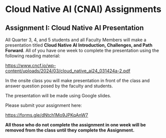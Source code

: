 # Cloud Native AI (CNAI) Assignments 

## Assignment I: Cloud Native AI Presentation

All Quarter 3, 4, and 5 students and all Faculty Members will make a presentation titled **Cloud Native AI Introduction, Challenges, and Path Forward**. All of you have one week to complete the presentation using the following reading material: 

https://www.cncf.io/wp-content/uploads/2024/03/cloud_native_ai24_031424a-2.pdf

In the onsite class you will make presentation in front of the class and answer question posed by the faculty and students.

The presentation will be made using Google slides.   

Please submit your assignment here:

https://forms.gle/dNtch1Mo9JPKqAnW7 

**All those who do not complete the assignment in one week will be removed from the class until they complete the Assignment.**
